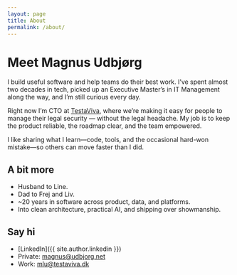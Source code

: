 ```yaml
---
layout: page
title: About
permalink: /about/
---
```


# Meet Magnus Udbjørg

I build useful software and help teams do their best work. I’ve spent almost two decades in tech, picked up an Executive Master’s in IT Management along the way, and I’m still curious every day.

Right now I’m CTO at [TestaViva](https://www.testaviva.dk), where we’re making it easy for people to manage their legal security — without the legal headache. My job is to keep the product reliable, the roadmap clear, and the team empowered.

I like sharing what I learn—code, tools, and the occasional hard-won mistake—so others can move faster than I did.

## A bit more

* Husband to Line.
* Dad to Frej and Liv.
* \~20 years in software across product, data, and platforms.
* Into clean architecture, practical AI, and shipping over showmanship.

## Say hi

* \[LinkedIn]\({{ site.author.linkedin }})
* Private: [magnus@udbjorg.net](mailto:magnus@udbjorg.net)
* Work: [mlu@testaviva.dk](mailto:mlu@testaviva.dk)